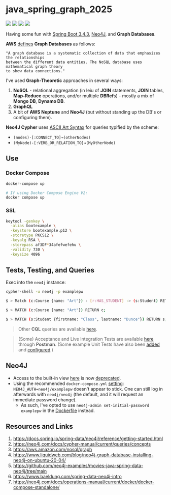 # java_spring_graph_2025

[![](https://img.shields.io/badge/Spring%20Boot-3.4.3-green.svg)](https://spring.io/projects/spring-boot)
[![](https://img.shields.io/badge/Neo4J-5-blue.svg)](https://neo4j.com)
[![](https://img.shields.io/badge/Maven-3.8.6-white.svg)](https://maven.apache.org/download.cgi)
[![](https://img.shields.io/badge/Docker-blue.svg)](https://www.docker.com/) 

Having some fun with [Spring Boot 3.4.3](https://spring.io/projects/spring-boot), [Neo4J](https://neo4j.com/product/cypher-graph-query-language/), and **Graph Databases**.

**AWS** [defines](https://aws.amazon.com/nosql/graph/) **Graph Databases** as follows:

    "A graph database is a systematic collection of data that emphasizes the relationships 
    between the different data entities. The NoSQL database uses mathematical graph theory 
    to show data connections."

I've used **Graph-Theoretic** approaches in several ways:

1. **NoSQL** - relational aggregation (in leiu of **JOIN** statements, **JOIN** tables, **Map-Reduce** operations, and/or multiple **DBRef**s) - mostly a mix of **Mongo DB**, **Dynamo DB**.
2. **GraphQL**
3. A bit of **AWS Neptune** and **Neo4J** (but without standing up the DB's or configuring them).

**Neo4J Cypher** uses [ASCII Art Syntax](https://neo4j.com/docs/cypher-manual/5/introduction/cypher-overview/) for queries typified by the scheme: 
* `(nodes)-[:CONNECT_TO]→(otherNodes)`
* `(MyNode)-[:VERB_OR_RELATION_TO]→(MyOtherNode)`

## Use

### Docker Compose

```bash
docker-compose up

# If using Docker Compose Engine V2:
docker compose up
```

### SSL

```bash
keytool -genkey \
  -alias bootexample \
  -keystore bootexample.p12 \
  -storetype PKCS12 \
  -keyalg RSA \
  -storepass af3DF*34afefwefehu \
  -validity 730 \
  -keysize 4096
```

## Tests, Testing, and Queries

Exec into the `neo4j` instance:
```bash
cypher-shell -u neo4j -p examplepw

$ > Match (c:Course {name: "Art"}) - [r:HAS_STUDENT] -> (s:Student) RETURN c, collect(r), collect(s);

$ > MATCH (c:Course {name: "Art"}) RETURN c;

$ > MATCH (s:Student {firstname: "Class", lastname: "Dunce"}) RETURN s;
```

> Other **CQL** queries are available [here](./neo4j/init.cql).

> (Some) Acceptance and Live Integration Tests are available [here](./_acceptance/Java%20Spring%20Graph.postman_collection.json) through **Postman**. (Some example Unit Tests have also been [added](./bootgraph/src/test) and [configured](./bootgraph/pom.xml).)

## Neo4J

* Access to the built-in view [here](http://localhost:7474/db/data/) is now [deprecated](https://stackoverflow.com/questions/76221610/http-localhost7474-db-data-returns-a-404-after-login).
* Using the recommended `docker-compose.yml` [setting](https://neo4j.com/docs/operations-manual/current/docker/docker-compose-standalone/): `NEO4J_AUTH=neo4j/examplepw` doesn't appear to stick. One can still log in afterwards with `neo4j/neo4j` (the default, and it will request an immediate password change). 
  * As such, I've opted to use `neo4j-admin set-initial-password examplepw` in the [Dockerfile](./neo4j/dockerfile) instead.

## Resources and Links

1. https://docs.spring.io/spring-data/neo4j/reference/getting-started.html
2. https://neo4j.com/docs/cypher-manual/current/queries/concepts
3. https://aws.amazon.com/nosql/graph
4. https://www.liquidweb.com/blog/neo4j-graph-database-installing-neo4j-on-ubuntu-20-04/
5. https://github.com/neo4j-examples/movies-java-spring-data-neo4j/tree/main
6. https://www.baeldung.com/spring-data-neo4j-intro
7. https://neo4j.com/docs/operations-manual/current/docker/docker-compose-standalone/